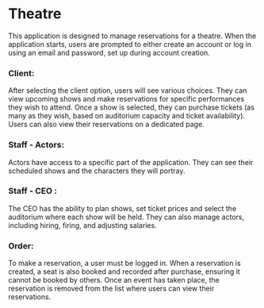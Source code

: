 # Theatre
This application is designed to manage reservations for a theatre. When the application starts, users are prompted to either create an account or log in using an email and password, set up during account creation.
### Client:
After selecting the client option, users will see various choices. They can view upcoming shows and make reservations for specific performances they wish to attend. Once a show is selected, they can purchase tickets (as many as they wish, based on auditorium capacity and ticket availability). Users can also view their reservations on a dedicated page.
### Staff - Actors:
Actors have access to a specific part of the application. They can see their scheduled shows and the characters they will portray.
### Staff - CEO :
The CEO has the ability to plan shows, set ticket prices and select the auditorium where each show will be held. They can also manage actors, including hiring, firing, and adjusting salaries.
### Order:
To make a reservation, a user must be logged in. When a reservation is created, a seat is also booked and recorded after purchase, ensuring it cannot be booked by others. Once an event has taken place, the reservation is removed from the list where users can view their reservations.